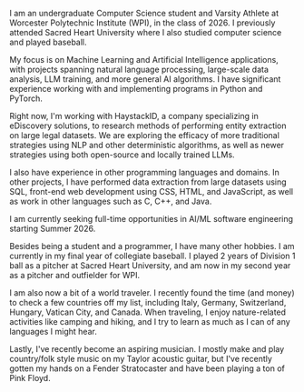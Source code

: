I am an undergraduate Computer Science student and Varsity Athlete at Worcester Polytechnic Institute (WPI), in the class of 2026. I previously attended Sacred Heart University where I also studied computer science and played baseball.

My focus is on Machine Learning and Artificial Intelligence applications, with projects spanning natural language processing, large-scale data analysis, LLM training, and more general AI algorithms. I have significant experience working with and implementing programs in Python and PyTorch.

Right now, I'm working with HaystackID, a company specializing in eDiscovery solutions, to research methods of performing entity extraction on large legal datasets. We are exploring the efficacy of more traditional strategies using NLP and other deterministic algorithms, as well as newer strategies using both open-source and locally trained LLMs.

I also have experience in other programming languages and domains. In other projects, I have performed data extraction from large datasets using SQL, front-end web development using CSS, HTML, and JavaScript, as well as work in other languages such as C, C++, and Java.

I am currently seeking full-time opportunities in AI/ML software engineering starting Summer 2026.

Besides being a student and a programmer, I have many other hobbies. I am currently in my final year of collegiate baseball. I played 2 years of Division 1 ball as a pitcher at Sacred Heart University, and am now in my second year as a pitcher and outfielder for WPI. 

I am also now a bit of a world traveler. I recently found the time (and money) to check a few countries off my list, including Italy, Germany, Switzerland, Hungary, Vatican City, and Canada. When traveling, I enjoy nature-related activities like camping and hiking, and I try to learn as much as I can of any languages I might hear.

Lastly, I've recently become an aspiring musician. I mostly make and play country/folk style music on my Taylor acoustic guitar, but I've recently gotten my hands on a Fender Stratocaster and have been playing a ton of Pink Floyd.

